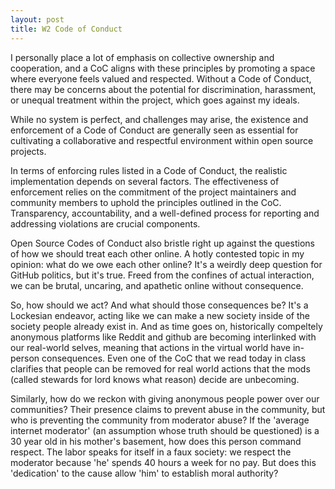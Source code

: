 ```yaml
---
layout: post
title: W2 Code of Conduct
---
```


I personally place a lot of emphasis on collective ownership and cooperation, and a CoC aligns with these principles by promoting a space where everyone feels valued and respected. Without a Code of Conduct, there may be concerns about the potential for discrimination, harassment, or unequal treatment within the project, which goes against my ideals.

While no system is perfect, and challenges may arise, the existence and enforcement of a Code of Conduct are generally seen as essential for cultivating a collaborative and respectful environment within open source projects.

In terms of enforcing rules listed in a Code of Conduct, the realistic implementation depends on several factors. The effectiveness of enforcement relies on the commitment of the project maintainers and community members to uphold the principles outlined in the CoC. Transparency, accountability, and a well-defined process for reporting and addressing violations are crucial components.

Open Source Codes of Conduct also bristle right up against the questions of how we should treat each other online. A hotly contested topic in my opinion: what do we owe each other online? It's a weirdly deep question for GitHub politics, but it's true. Freed from the confines of actual interaction, we can be brutal, uncaring, and apathetic online without consequence. 

So, how should we act? And what should those consequences be? It's a Lockesian endeavor, acting like we can make a new society inside of the society people already exist in. And as time goes on, historically compeltely anonymous platforms like Reddit and github are becoming interlinked with our real-world selves, meaning that actions in the virtual world have in-person consequences. Even one of the CoC that we read today in class clarifies that people can be removed for real world actions that the mods (called stewards for lord knows what reason) decide are unbecoming. 

Similarly, how do we reckon with giving anonymous people power over our communities? Their presence claims to prevent abuse in the community, but who is preventing the community from moderator abuse? If the 'average internet moderator' (an assumption whose truth should be questioned) is a 30 year old in his mother's basement, how does this person command respect. The labor speaks for itself in a faux society: we respect the moderator because 'he' spends 40 hours a week for no pay. But does this 'dedication' to the cause allow 'him' to establish moral authority? 






